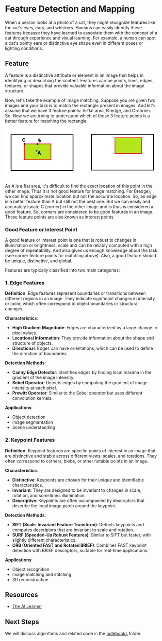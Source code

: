 # Feature Detection and Mapping

When a person looks at a photo of a cat, they might recognize features like the cat's eyes, ears, and whiskers. Humans can easily identify these features because they have learned to associate them with the concept of a cat through experience and visual learning. For example, a human can spot a cat's pointy ears or distinctive eye shape even in different poses or lighting conditions.

## Feature

A feature is a distinctive attribute or element in an image that helps in identifying or describing the content. Features can be points, lines, edges, textures, or shapes that provide valuable information about the image structure.

Now, let's take the example of image matching. Suppose you are given two images and your task is to match the rectangle present in images. And let's assume that we have 3 feature points: A-flat area, B-edge, and C-corner. So, Now we are trying to understand which of these 3 feature points is a better feature for matching the rectangle.

![Rectangle](../../images/feature.png)

As A is a flat area, it's difficult to find the exact location of this point in the other image. Thus it is not good feature for image matching. For B(edge), we can find approximate location but not the accurate location. So, an edge is a better feature than A but still not the best one. But we can easily and accurately locate C (corner) in the other image and is thus is considered a good feature. So, corners are considered to be good features in an image. These feature points are also known as interest points.

### Good Feature or Interest Point
A good feature or interest point is one that is robust to changes in illumination or brightness, scale and can be reliably computed with a high degree of repeatability. And also gives us enough knowledge about the task (see corner feature points for matching above). Also, a good feature should be unique, distinctive, and global.

Features are typically classified into two main categories:

### 1. Edge Features

**Definition**: Edge features represent boundaries or transitions between different regions in an image. They indicate significant changes in intensity or color, which often correspond to object boundaries or structural changes.

**Characteristics**:
- **High Gradient Magnitude**: Edges are characterized by a large change in pixel values.
- **Locational Information**: They provide information about the shape and structure of objects.
- **Directional**: Edges can have orientations, which can be used to define the direction of boundaries.

**Detection Methods**:
- **Canny Edge Detector**: Identifies edges by finding local maxima in the gradient of the image intensity.
- **Sobel Operator**: Detects edges by computing the gradient of image intensity at each pixel.
- **Prewitt Operator**: Similar to the Sobel operator but uses different convolution kernels.

**Applications**:
- Object detection
- Image segmentation
- Scene understanding

### 2. Keypoint Features

**Definition**: Keypoint features are specific points of interest in an image that are distinctive and stable across different views, scales, and rotations. They often correspond to corners, blobs, or other notable points in an image.

**Characteristics**:
- **Distinctive**: Keypoints are chosen for their unique and identifiable characteristics.
- **Invariant**: They are designed to be invariant to changes in scale, rotation, and sometimes illumination.
- **Descriptive**: Keypoints are often accompanied by descriptors that describe the local image patch around the keypoint.

**Detection Methods**:
- **SIFT (Scale-Invariant Feature Transform)**: Detects keypoints and computes descriptors that are invariant to scale and rotation.
- **SURF (Speeded-Up Robust Features)**: Similar to SIFT but faster, with slightly different characteristics.
- **ORB (Oriented FAST and Rotated BRIEF)**: Combines FAST keypoint detection with BRIEF descriptors, suitable for real-time applications.

**Applications**:
- Object recognition
- Image matching and stitching
- 3D reconstruction

## Resources
- [The AI Learner](https://theailearner.com/2021/09/24/feature-detection-description-and-matching/)

## Next Steps

We will discuss algorithms and related code in the [notebooks](../notebooks) folder.

